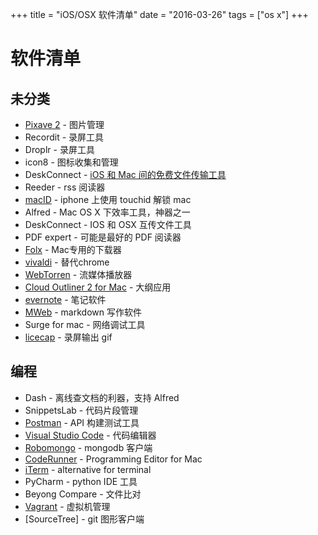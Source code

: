 +++
title = "iOS/OSX 软件清单"
date = "2016-03-26"
tags = ["os x"]
+++

# 软件清单

## 未分类

* [Pixave 2](http://www.littlehj.com/) - 图片管理
* Recordit - 录屏工具
* Droplr - 录屏工具
* icon8 - 图标收集和管理
* DeskConnect - [iOS 和 Mac 间的免费文件传输工具](http://sspai.com/33436)
* Reeder - rss 阅读器
* [macID](http://macid.co/) - iphone 上使用 touchid 解锁 mac
* Alfred - Mac OS X 下效率工具，神器之一
* DeskConnect - IOS 和 OSX 互传文件工具
* PDF expert - 可能是最好的 PDF 阅读器
* [Folx](http://mac.eltima.com/download-manager.html) - Mac专用的下载器
* [vivaldi](https://vivaldi.com/?lang=zh) - 替代chrome
* [WebTorren](https://webtorrent.io/) - 流媒体播放器
* [Cloud Outliner 2 for Mac](https://itunes.apple.com/cn/app/cloud-outliner-2-pro-outline/id1024917449?mt=1&app=music&ign-mpt=uo%3D4) - 大纲应用
* [evernote]() - 笔记软件
* [MWeb]() - markdown 写作软件
* Surge for mac - 网络调试工具
* [licecap](http://www.cockos.com/licecap/) - 录屏输出 gif

## 编程

* Dash - 离线查文档的利器，支持 Alfred
* SnippetsLab - 代码片段管理
* [Postman]() - API 构建测试工具
* [Visual Studio Code]() - 代码编辑器
* [Robomongo]() - mongodb 客户端
* [CodeRunner]() - Programming Editor for Mac
* [iTerm]() - alternative for terminal
* PyCharm - python IDE 工具
* Beyong Compare - 文件比对
* [Vagrant](https://www.vagrantup.com/) - 虚拟机管理
* [SourceTree] - git 图形客户端

## 

